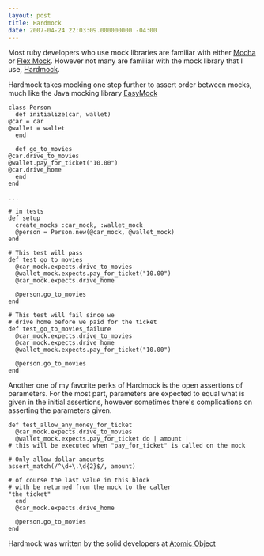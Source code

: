 ```yaml
---
layout: post
title: Hardmock
date: 2007-04-24 22:03:09.000000000 -04:00
---
```

Most ruby developers who use mock libraries are familiar with either [Mocha](http://mocha.rubyforge.org/) or [Flex Mock](http://onestepback.org/software/flexmock/). However not many are familiar with the mock library that I use, [Hardmock](http://hardmock.rubyforge.org/).

Hardmock takes mocking one step further to assert order between mocks, much like the Java mocking library [EasyMock](http://www.easymock.org/)

    class Person
      def initialize(car, wallet)
	@car = car
	@wallet = wallet
      end

      def go_to_movies
	@car.drive_to_movies
	@wallet.pay_for_ticket("10.00")
	@car.drive_home
      end
    end

    ...

    # in tests
    def setup
      create_mocks :car_mock, :wallet_mock
      @person = Person.new(@car_mock, @wallet_mock)
    end

    # This test will pass
    def test_go_to_movies
      @car_mock.expects.drive_to_movies
      @wallet_mock.expects.pay_for_ticket("10.00")
      @car_mock.expects.drive_home

      @person.go_to_movies
    end

    # This test will fail since we
    # drive home before we paid for the ticket
    def test_go_to_movies_failure
      @car_mock.expects.drive_to_movies
      @car_mock.expects.drive_home
      @wallet_mock.expects.pay_for_ticket("10.00")

      @person.go_to_movies
    end

Another one of my favorite perks of Hardmock is the open assertions of parameters. For the most part, parameters are expected to equal what is given in the initial assertions, however sometimes there's complications on asserting the parameters given.

    def test_allow_any_money_for_ticket
      @car_mock.expects.drive_to_movies
      @wallet_mock.expects.pay_for_ticket do | amount |
	# this will be executed when "pay_for_ticket" is called on the mock

	# Only allow dollar amounts
	assert_match(/^\d+\.\d{2}$/, amount)

	# of course the last value in this block
	# with be returned from the mock to the caller
	"the ticket"
      end
      @car_mock.expects.drive_home

      @person.go_to_movies
    end

Hardmock was written by the solid developers at [Atomic Object](http://atomicobject.com/)

